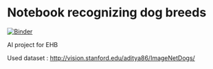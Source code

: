 # Notebook recognizing dog breeds

[![Binder](https://mybinder.org/badge_logo.svg)](https://mybinder.org/v2/gh/ionut2497/ionut.alazaroae.ai/master?filepath=main_pretrained_cnn.ipynb)

AI project for EHB

Used dataset : http://vision.stanford.edu/aditya86/ImageNetDogs/
